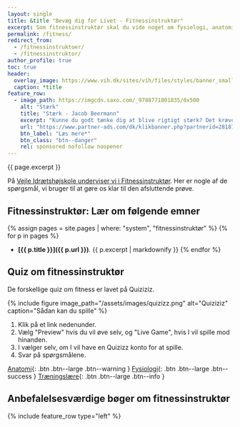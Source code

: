 ```yaml
---
layout: single
title: &title "Bevæg dig for Livet - Fitnessinstruktør"
excerpt: Som fitnessinstruktør skal du vide noget om fysiologi, anatomi, bevægelsesanalyse, øvelser, træningslære, kredsløbstræning, styrketræning, doping og træning af særlige målgrupper.
permalink: /fitness/
redirect_from:
  - /fitnessinstruktoer/
  - /fitnessinstruktor/
author_profile: true
toc: true
header:
  overlay_image: https://www.vih.dk/sites/vih/files/styles/banner_small/public/2K2A8073.JPG
  caption: *title
feature_row:
  - image_path: https://imgcdn.saxo.com/_9788771801835/0x500
    alt: "Stærk"
    title: "Stærk - Jacob Beermann"
    excerpt: "Kunne du godt tænke dig at blive rigtigt stærk? Det kræver den rette hjælp, og den kan du heldigvis få af Jacob Beermann med bogen \"Stærk\". Her får du en god og grundig introduktion til hvordan man styrketræner bedst."
    url: "https://www.partner-ads.com/dk/klikbanner.php?partnerid=28187&bannerid=43264&htmlurl=https://www.saxo.com/dk/staerk_jacob-beermann_haeftet_9788771801835"
    btn_label: "Læs mere*"
    btn_class: "btn--danger"
    rel: sponsored nofollow noopener
---
```


{{ page.excerpt }}

På [Vejle Idrætshøjskole underviser vi i Fitnessinstruktør](https://www.vih.dk/fag/fitnessinstruktor). Her er nogle af de spørgsmål, vi bruger til at gøre os klar til den afsluttende prøve.

## Fitnessinstruktør: Lær om følgende emner

{% assign pages = site.pages | where: "system", "fitnessinstruktør" %}
{% for p in pages %}
- **[{{ p.title }}]({{ p.url }})**.
  {{ p.excerpt | markdownify }}
{% endfor %}

## Quiz om fitnessinstruktør

De forskellige quiz om fitness er lavet på Quiziziz.

{% include figure image_path="/assets/images/quizizz.png" alt="Quiziziz" caption="Sådan kan du spille" %}

1. Klik på et link nedenunder.
2. Vælg "Preview" hvis du vil øve selv, og "Live Game", hvis I vil spille mod hinanden.
3. I vælger selv, om I vil have en Quizizz konto for at spille.
4. Svar på spørgsmålene.

[Anatomi](https://quizizz.com/admin/quiz/5856b0c7aef9e6020e94438c){: .btn .btn--large .btn--warning }
[Fysiologi](https://quizizz.com/admin/quiz/5b995e2702a076001910328f){: .btn .btn--large .btn--success }
[Træningslære](https://quizizz.com/admin/quiz/5dd7a9787ce184001b624109){: .btn .btn--large .btn--info }

## Anbefalelsesværdige bøger om fitnessinstruktør

{% include feature_row type="left" %}
